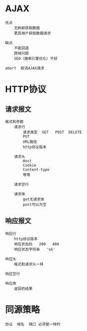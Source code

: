 # AJAX
    优点
        无刷新获取数据
        更具用户获取数据请求

    缺点
        不能回退
        跨域问题
        SEO（搜索引擎优化）不好

    abort  取消AJAX请求

# HTTP协议

## 请求报文
    格式和参数
        请求行
            请求类型  GET   POST  DELETE
            PUT
            URL路径
            http协议版本

        请求头
            Host
            Cookie
            Content-type
            等等

        请求空行

        请求体 
            get无请求体
            post可以为空

## 响应报文
    响应行
        http协议版本
        响应状态码   200   404
        响应状态字符串   'ok' 

    响应头
        格式和请求头一样

    响应空行

    响应体
        返回的结果

# 同源策略
    协议  域名  端口 必须是一样的
